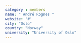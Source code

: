 ```yaml
---
category : members
name: " André Rognes " 
website: '#'
city: "Oslo"
country: "Norway"
university: "University of Oslo"
---
```


